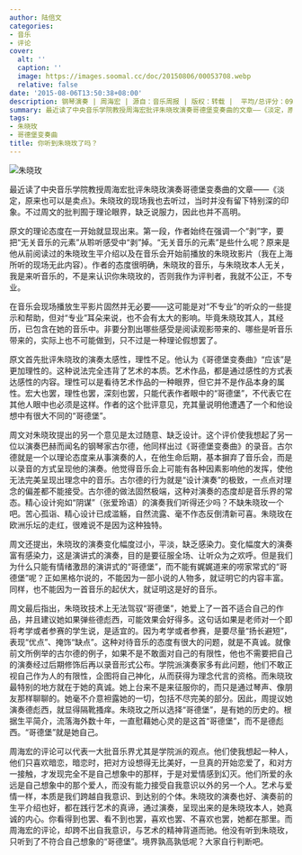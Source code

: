 ```yaml
---
author: 陆倍文
categories:
- 音乐
- 评论
cover:
  alt: ''
  caption: ''
  image: https://images.soomal.cc/doc/20150806/00053708.webp
  relative: false
date: '2015-08-06T13:50:38+08:00'
description: 钢琴演奏 | 周海宏 | 源自：音乐周报 | 版权：转载 |  平均/总评分：09.50/76
summary: 最近读了中央音乐学院教授周海宏批评朱晓玫演奏哥德堡变奏曲的文章――《淡定，原来也可以是卖点》。朱晓玫的现场我也去听过，当时并没有留下特别深的印象。不过周文的批判囿于理论眼界，缺乏说服力，因此也并不高明……
tags:
- 朱晓玫
- 哥德堡变奏曲
title: 你听到朱晓玫了吗？
---
```


![朱晓玫](https://images.soomal.cc/doc/20150806/00053708_01.webp)





最近读了中央音乐学院教授周海宏批评朱晓玫演奏哥德堡变奏曲的文章――《淡定，原来也可以是卖点》。朱晓玫的现场我也去听过，当时并没有留下特别深的印象。不过周文的批判囿于理论眼界，缺乏说服力，因此也并不高明。

原文的理论态度在一开始就显现出来。第一段，作者始终在强调一个“剥”字，要把“无关音乐的元素”从聆听感受中“剥”掉。“无关音乐的元素”是些什么呢？原来是他从前阅读过的朱晓玫生平介绍以及在音乐会开始前播放的朱晓玫影片（我在上海所听的现场无此内容）。作者的态度很明确，朱晓玫的音乐，与朱晓玫本人无关，我是来听音乐的，不是来认识你朱晓玫的，否则我作为评判者，我就不公正，不专业。

在音乐会现场播放生平影片固然并无必要――这可能是对“不专业”的听众的一些提示和帮助，但对“专业”耳朵来说，也不会有太大的影响。毕竟朱晓玫其人，其经历，已包含在她的音乐中。非要分割出哪些感受是阅读观影带来的、哪些是听音乐带来的，实际上也不可能做到，只不过是一种理论假想罢了。

原文首先批评朱晓玫的演奏太感性，理性不足。他认为《哥德堡变奏曲》“应该”是更加理性的。这种说法完全违背了艺术的本质。艺术作品，都是通过感性的方式表达感性的内容。理性可以是看待艺术作品的一种眼界，但它并不是作品本身的属性。宏大也罢，理性也罢，深刻也罢，只能代表作者眼中的“哥德堡”，不代表它在其他人眼中也必须是这样。作者的这个批评意见，充其量说明他遭遇了一个和他设想中有很大不同的“哥德堡”。

周文对朱晓玫提出的另一个意见是太过随意、缺乏设计。这个评价使我想起了另一位以演奏巴赫而闻名的钢琴家古尔德，他同样出过《哥德堡变奏曲》的录音。古尔德就是一个以理论态度来从事演奏的人，在他生命后期，基本摒弃了音乐会，而是以录音的方式呈现他的演奏。他觉得音乐会上可能有各种因素影响他的发挥，使他无法完美呈现出理念中的音乐。古尔德的行为就是“设计演奏”的极致，一点点对理念的偏差都不能接受。古尔德的做法固然极端，这种对演奏的态度却是音乐界的常态。精心设计宛如“阴谋”（张爱玲语）的演奏我们听得还少吗？不缺朱晓玫一个吧。苦心孤诣、精心设计已成滥觞，自然流露、毫不作态反倒清新可喜。朱晓玫在欧洲乐坛的走红，很难说不是因为这种独特。

周文还提出，朱晓玫的演奏变化幅度过小，平淡，缺乏感染力。变化幅度大的演奏富有感染力，这是演讲式的演奏，目的是要征服全场、让听众为之欢呼。但是我们为什么只能有情绪激昂的演讲式的“哥德堡”，而不能有娓娓道来的唠家常式的“哥德堡”呢？正如黑格尔说的，不能因为一部小说的人物多，就证明它的内容丰富。同样，也不能因为一首音乐的起伏大，就证明这是好的音乐。

周文最后指出，朱晓玫技术上无法驾驭“哥德堡”，她爱上了一首不适合自己的作品，并且建议她如果弹些德彪西，可能效果会好得多。这句话如果是老师对一个即将考学或者参赛的学生说，是适宜的。因为考学或者参赛，是要尽量“扬长避短”，表现“优点”、掩饰“缺点”。这种对待音乐的态度有很大的问题，就是不真诚。就像前文所例举的古尔德的例子，如果不是不敢面对自己的有限性，他也不需要把自己的演奏经过后期修饰后再以录音形式公布。学院派演奏家多有此问题，他们不敢正视自己作为人的有限性，企图将自己神化，从而获得为理念代言的资格。而朱晓玫最特别的地方就在于她的真诚。她上台来不是来征服你的，而只是通过琴声、像朋友那样聊聊的。她毫不介意袒露她的一切，包括不尽完美的部分。因此，周提议她演奏德彪西，就显得隔靴搔痒。朱晓玫之所以选择“哥德堡”，是有她的历史的。根据生平简介，流落海外数十年，一直慰藉她心灵的是这首“哥德堡”，而不是德彪西。“哥德堡”就是她自己。

周海宏的评论可以代表一大批音乐界尤其是学院派的观点。他们使我想起一种人，他们只喜欢暗恋，暗恋时，把对方设想得无比美好，一旦真的开始恋爱了，和对方一接触，才发现完全不是自己想象中的那样，于是对爱情感到幻灭。他们所爱的永远是自己想象中的那个爱人，而没有能力接受自我意识以外的另一个人。艺术与爱情一样，本质是我们跨越自我意识、到达别的个体。朱晓玫的演奏也好、演奏前的生平介绍也好，都在践行艺术的真谛，通过演奏，呈现出来的是朱晓玫本人，她真诚的内心。你看得到也罢、看不到也罢，喜欢也罢、不喜欢也罢，她都在那里。而周海宏的评论，却跨不出自我意识，与艺术的精神背道而驰。他没有听到朱晓玫，只听到了不符合自己想象的“哥德堡”。境界孰高孰低呢？大家自行判断吧。